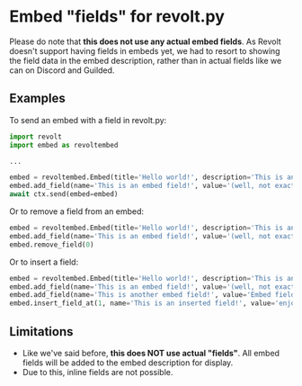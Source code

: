 # Embed "fields" for revolt.py
Please do note that **this does not use any actual embed fields**. As Revolt doesn't support having fields in embeds
yet, we had to resort to showing the field data in the embed description, rather than in actual fields like we can
on Discord and Guilded.

## Examples
To send an embed with a field in revolt.py:
```py
import revolt
import embed as revoltembed

...

embed = revoltembed.Embed(title='Hello world!', description='This is an embed!')
embed.add_field(name='This is an embed field!', value='(well, not exactly)')
await ctx.send(embed=embed)
```

Or to remove a field from an embed:
```py
embed = revoltembed.Embed(title='Hello world!', description='This is an embed!')
embed.add_field(name='This is an embed field!', value='(well, not exactly)')
embed.remove_field(0)
```

Or to insert a field:
```py
embed = revoltembed.Embed(title='Hello world!', description='This is an embed!')
embed.add_field(name='This is an embed field!', value='(well, not exactly)')
embed.add_field(name='This is another embed field!', value='Embed fields are shown using the embed description.')
embed.insert_field_at(1, name='This is an inserted field!', value='enjoy :)')
```

## Limitations
- Like we've said before, **this does NOT use actual "fields"**. All embed fields will be added to the embed
  description for display.
- Due to this, inline fields are not possible.
